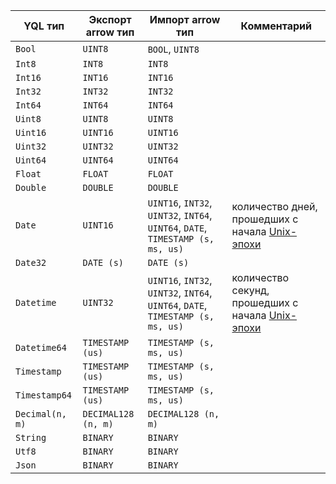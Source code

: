 |YQL тип|Экспорт arrow тип|Импорт arrow тип|Комментарий|
|----|----|----|---|
|`Bool`|`UINT8`|`BOOL`, `UINT8`||
|`Int8`|`INT8`|`INT8`||
|`Int16`|`INT16`|`INT16`||
|`Int32`|`INT32`|`INT32`||
|`Int64`|`INT64`|`INT64`||
|`Uint8`|`UINT8`|`UINT8`||
|`Uint16`|`UINT16`|`UINT16`||
|`Uint32`|`UINT32`|`UINT32`||
|`Uint64`|`UINT64`|`UINT64`||
|`Float`|`FLOAT`|`FLOAT`||
|`Double`|`DOUBLE`|`DOUBLE`||
|`Date`|`UINT16`|`UINT16`, `INT32`, `UINT32`, `INT64`, `UINT64`, `DATE`, `TIMESTAMP (s, ms, us)`|количество дней, прошедших с начала [Unix-эпохи](https://ru.wikipedia.org/wiki/Unix-время)|
|`Date32`|`DATE (s)`|`DATE (s)`||
|`Datetime`|`UINT32`|`UINT16`, `INT32`, `UINT32`, `INT64`, `UINT64`, `DATE`, `TIMESTAMP (s, ms, us)`|количество секунд, прошедших с начала [Unix-эпохи](https://ru.wikipedia.org/wiki/Unix-время)|
|`Datetime64`|`TIMESTAMP (us)`|`TIMESTAMP (s, ms, us)`||
|`Timestamp`|`TIMESTAMP (us)`|`TIMESTAMP (s, ms, us)`||
|`Timestamp64`|`TIMESTAMP (us)`|`TIMESTAMP (s, ms, us)`||
|`Decimal(n, m)`|`DECIMAL128 (n, m)`|`DECIMAL128 (n, m)`||
|`String`|`BINARY`|`BINARY`||
|`Utf8`|`BINARY`|`BINARY`||
|`Json`|`BINARY`|`BINARY`||
